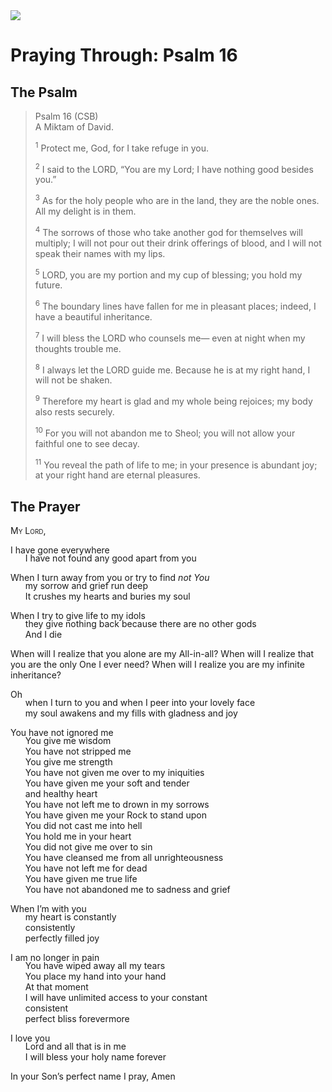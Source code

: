 <img class="intro-right" src="/images/art-paris-psalterjpg">

<style>
  li {list-style-type: none;}
  p + ul {
    margin-top: -18px;
}
</style>

# Praying Through: Psalm 16

## The Psalm
>Psalm 16 (CSB)  
><sup></sup> A Miktam of David. 
>
><sup>1</sup> Protect me, God, for I take refuge in you. 
>
><sup>2</sup> I said to the LORD, “You are my Lord; I have nothing good besides you.” 
>
><sup>3</sup> As for the holy people who are in the land, they are the noble ones. All my delight is in them. 
>
><sup>4</sup> The sorrows of those who take another god for themselves will multiply; I will not pour out their drink offerings of blood, and I will not speak their names with my lips. 
>
><sup>5</sup> LORD, you are my portion and my cup of blessing; you hold my future. 
>
><sup>6</sup> The boundary lines have fallen for me in pleasant places; indeed, I have a beautiful inheritance. 
>
><sup>7</sup> I will bless the LORD who counsels me— even at night when my thoughts trouble me. 
>
><sup>8</sup> I always let the LORD guide me. Because he is at my right hand, I will not be shaken. 
>
><sup>9</sup> Therefore my heart is glad and my whole being rejoices; my body also rests securely. 
>
><sup>10</sup> For you will not abandon me to Sheol; you will not allow your faithful one to see decay. 
>
><sup>11</sup> You reveal the path of life to me; in your presence is abundant joy; at your right hand are eternal pleasures.

## The Prayer

<div style="font-variant: small-caps;">
My Lord,
</div>

I have gone everywhere
* I have not found any good apart from you

When I turn away from you or try to find _not You_
* my sorrow and grief run deep
* It crushes my hearts and buries my soul

When I try to give life to my idols
* they give nothing back because there are no other gods
* And I die

When will I realize that you alone are my All-in-all? When will I realize that you are the only One I ever need? When will I realize you are my infinite inheritance?

Oh
* when I turn to you and when I peer into your lovely face
* my soul awakens and my fills with gladness and joy

You have not ignored me
* You give me wisdom
* You have not stripped me
* You give me strength
* You have not given me over to my iniquities
* You have given me your soft and tender
* and healthy heart
* You have not left me to drown in my sorrows
* You have given me your Rock to stand upon
* You did not cast me into hell
* You hold me in your heart
* You did not give me over to sin
* You have cleansed me from all unrighteousness
* You have not left me for dead
* You have given me true life
* You have not abandoned me to sadness and grief

When I’m with you
* my heart is constantly
* consistently
* perfectly filled joy

I am no longer in pain
* You have wiped away all my tears
* You place my hand into your hand
* At that moment
* I will have unlimited access to your constant
* consistent
* perfect bliss forevermore

I love you
* Lord and all that is in me
* I will bless your holy name forever

In your Son’s perfect name I pray,
Amen
